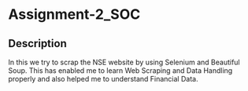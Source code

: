 # Assignment-2_SOC
## Description
In this we try to scrap the NSE website by using Selenium and Beautiful Soup. This has enabled me to learn Web Scraping and Data Handling properly and also helped me to understand Financial Data.
